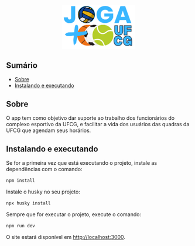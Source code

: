 <p align="center">
<img width="200px" alt="Joga Mais UFCG" src="./public/brand/logo.png" />
<p/>

## Sumário

- [Sobre](#sobre)
- [Instalando e executando](#instalando)

## Sobre <a name = "sobre"></a>

O app tem como objetivo dar suporte ao trabalho dos funcionários do complexo esportivo da UFCG, e facilitar a vida dos usuários das quadras da UFCG que agendam seus horários.

## Instalando e executando <a name = "instalando"></a>

Se for a primeira vez que está executando o projeto, instale as dependências com o comando:

```bash
npm install
```

Instale o husky no seu projeto:

```bash
npx husky install
```

Sempre que for executar o projeto, execute o comando:

```bash
npm run dev
```

O site estará disponível em [http://localhost:3000](http://localhost:3000).
